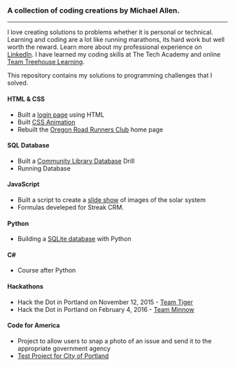 ### A collection of coding creations by Michael Allen.
***

I love creating solutions to problems whether it is personal or technical. Learning and coding are a lot like running marathons, its hard work but well worth the reward. Learn more about my professional experience on [LinkedIn](https://www.linkedin.com/in/mrmichaelgallen). I have learned my coding skills at The Tech Academy and online [Team Treehouse Learning](https://teamtreehouse.com/mrmichaelallen).

This repository contains my solutions to programming challenges that I solved.

#### HTML & CSS

* Built a [login page](/HTML-CSS/Login-Page) using HTML
* Built [CSS Animation](/HTML-CSS/CSS-Animation)
* Rebuilt the [Oregon Road Runners Club](/HTML-CSS/ORRC-HomePage-Rebuild) home page

#### SQL Database
* Built a [Community Library Database](/SQL/Library-Practical) Drill
* Running Database

#### JavaScript
* Built a script to create a [slide show](/JavaScript/Image-Slide-Show) of images of the solar system
* Formulas develeped for Streak CRM.

#### Python
* Building a [SQLite database](/Python/Database-Using-Python) with Python

#### C\# 
* Course after Python

#### Hackathons
* Hack the Dot in Portland on November 12, 2015 - [Team Tiger](https://github.com/liztom/hippohaus)
* Hack the Dot in Portland on February 4, 2016 - [Team Minnow](https://github.com/mrmichaelgallen/PersonalSpace-Rehab)

#### Code for America
* Project to allow users to snap a photo of an issue and send it to the appropriate government agency
* [Test Project for City of Portland](https://github.com/mrmichaelgallen/Portfolio-for-MichaelAllen/tree/master/Team-Projects/PDX_Component_Library)



